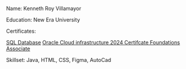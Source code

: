 Name: Kenneth Roy Villamayor

Education: New Era University

Certificates:

[SQL Database](https://courses.cognitiveclass.ai/certificates/243150b3511f41c0a35482a5ae4dda3d)
[Oracle Cloud infrastructure 2024 Certifcate Foundations Associate]((https://catalog-education.oracle.com/pls/certview/sharebadge?id=06E652FB100CE2F98C08A5B1F89B156AD12DC72941E1DF80D574A82F6C50EDFE))


Skillset: Java, HTML, CSS, Figma, AutoCad
